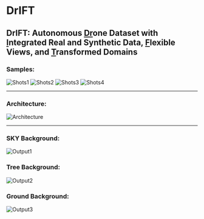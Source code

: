 # DrIFT

## DrIFT: Autonomous <u>Dr</u>one Dataset with <u>I</u>ntegrated Real and Synthetic Data, <u>F</u>lexible Views, and <u>T</u>ransformed Domains

### Samples:
![Shots1](https://github.com/FardadDadboud/DrIFT/blob/main/DrIFT_ECCV.drawio1.jpg)
![Shots2](https://github.com/FardadDadboud/DrIFT/blob/main/DrIFT_ECCV.drawio2.jpg)
![Shots3](https://github.com/FardadDadboud/DrIFT/blob/main/DrIFT_ECCV.drawio3.jpg)
![Shots4](https://github.com/FardadDadboud/DrIFT/blob/main/DrIFT_ECCV.drawio4%20(2).jpg)

---
### Architecture:
![Architecture](https://github.com/FardadDadboud/DrIFT/blob/main/UDA.drawio%20(14).png)

---
### SKY Background:
![Output1](https://github.com/FardadDadboud/DrIFT/blob/main/DrIFT_ECCV.drawio%20(9).png)
### Tree Background:
![Output2](https://github.com/FardadDadboud/DrIFT/blob/main/DrIFT_ECCV.drawio%20(6).png)
### Ground Background:
![Output3](https://github.com/FardadDadboud/DrIFT/blob/main/DrIFT_ECCV.drawio%20(8).png)

